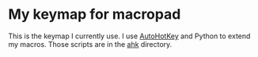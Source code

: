 # My keymap for macropad
This is the keymap I currently use. I use [AutoHotKey](https://www.autohotkey.com/) and Python to extend my macros. Those scripts are in the [ahk](https://github.com/kevinpanaro/qmk_firmware/tree/master/keyboards/macropad/keymaps/kevinpanaro/ahk) directory.

